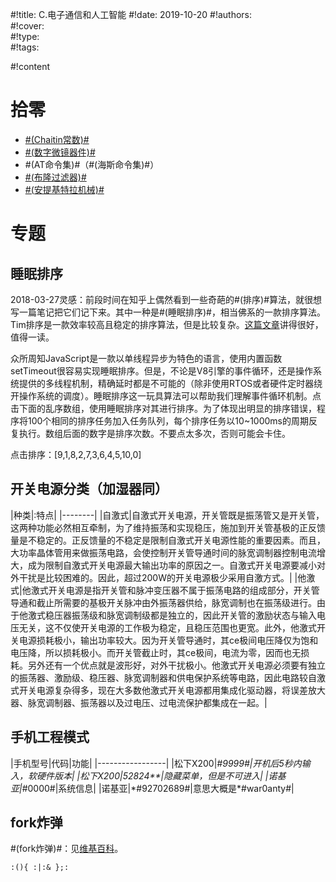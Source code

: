 #!title:    C.电子通信和人工智能
#!date:     2019-10-20
#!authors:  
#!cover:    
#!type:     
#!tags:     

#!content

# 拾零

- [#(Chaitin常数)#](https://en.wikipedia.org/wiki/Chaitin%27s_constant)
- [#(数字微镜器件)#](https://en.wikipedia.org/wiki/Digital_micromirror_device)
- #(AT命令集)#（#(海斯命令集)#）
- [#(布隆过滤器)#](https://zh.wikipedia.org/wiki/%E5%B8%83%E9%9A%86%E8%BF%87%E6%BB%A4%E5%99%A8)
- [#(安提基特拉机械)#](https://zh.wikipedia.org/wiki/%E5%AE%89%E6%8F%90%E5%9F%BA%E7%89%B9%E6%8B%89%E6%9C%BA%E6%A2%B0)

# 专题

## 睡眠排序

2018-03-27灵感：前段时间在知乎上偶然看到一些奇葩的#(排序)#算法，就很想写一篇笔记把它们记下来。其中一种是#(睡眠排序)#，相当佛系的一款排序算法。Tim排序是一款效率较高且稳定的排序算法，但是比较复杂。[这篇文章](http://www.freebuf.com/vuls/62129.html)讲得很好，值得一读。

众所周知JavaScript是一款以单线程异步为特色的语言，使用内置函数setTimeout很容易实现睡眠排序。但是，不论是V8引擎的事件循环，还是操作系统提供的多线程机制，精确延时都是不可能的（除非使用RTOS或者硬件定时器绕开操作系统的调度）。睡眠排序这一玩具算法可以帮助我们理解事件循环机制。点击下面的乱序数组，使用睡眠排序对其进行排序。为了体现出明显的排序错误，程序将100个相同的排序任务加入任务队列，每个排序任务以10~1000ms的周期反复执行。数组后面的数字是排序次数。不要点太多次，否则可能会卡住。

点击排序：<span style="color:\#558bc4;" class="sleep_sort_demo" onclick="let counter=0;for(let i=1;i<100;i++){setInterval(()=>{counter++;let a=\[9,1,8,2,7,3,6,4,5,10,0\];let sorted=\[\];a.forEach(function(e,i,a){setTimeout(()=>sorted.push(e),e+2);});setTimeout(function(){$('.sleep_sort_demo').html(JSON.stringify(sorted)+counter);},100);}, i*10);}">\[9,1,8,2,7,3,6,4,5,10,0\]</span>

## 开关电源分类（加湿器同）

|种类|:特点|
|--------|
|自激式|自激式开关电源，开关管既是振荡管又是开关管，这两种功能必然相互牵制，为了维持振荡和实现稳压，施加到开关管基极的正反馈量是不稳定的。正反馈量的不稳定是限制自激式开关电源性能的重要因素。而且，大功率晶体管用来做振荡电路，会使控制开关管导通时间的脉宽调制器控制电流增大，成为限制自激式开关电源最大输出功率的原因之一。自激式开关电源要减小对外干扰是比较困难的。因此，超过200W的开关电源极少采用自激方式。|
|他激式|他激式开关电源是指开关管和脉冲变压器不属于振荡电路的组成部分，开关管导通和截止所需要的基极开关脉冲由外振荡器供给，脉宽调制也在振荡级进行。由于他激式稳压器振荡级和脉宽调制级都是独立的，因此开关管的激励状态与输入电压无关，这不仅使开关电源的工作极为稳定，且稳压范围也更宽。此外，他激式开关电源损耗极小，输出功率较大。因为开关管导通时，其ce极间电压降仅为饱和电压降，所以损耗极小。而开关管截止时，其ce极间，电流为零，因而也无损耗。另外还有一个优点就是波形好，对外干扰极小。他激式开关电源必须要有独立的振荡器、激励级、稳压器、脉宽调制器和供电保护系统等电路，因此电路较自激式开关电源复杂得多，现在大多数他激式开关电源都用集成化驱动器，将误差放大器、脉宽调制器、振荡器以及过电压、过电流保护都集成在一起。|

## 手机工程模式

|手机型号|代码|功能|
|-----------------|
|松下X200|*#9999#|开机后5秒内输入，软硬件版本|
|松下X200|52824**|隐藏菜单，但是不可进入|
|诺基亚|*#0000#|系统信息|
|诺基亚|\*\#92702689\#|意思大概是*#war0anty#|

## fork炸弹

#(fork炸弹)#：见[维基百科](https://zh.wikipedia.org/wiki/Fork%E7%82%B8%E5%BC%B9)。

```
:(){ :|:& };:
```
